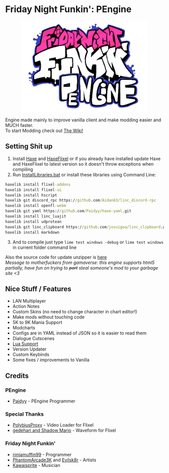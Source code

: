 # Friday Night Funkin': PEngine
<p align="center">
  <img width="404" height="290" src="art/thumbnailPEngine.png">
</p>

Engine made mainly to improve vanilla client and make modding easier and MUCH faster. <br>
To start Modding check out [The Wiki!](https://github.com/Paidyy/Funkin-PEngine/wiki)
## Setting Shit up
1. Install [Haxe](https://haxe.org/download/) and [HaxeFlixel](https://haxeflixel.com/documentation/install-haxeflixel/) or if you already have installed update Haxe and HaxeFlixel to latest version so it doesn't throw exceptions when compiling
2. Run [InstallLibraries.bat](https://raw.githack.com/Paidyy/Funkin-PEngine/main/art/installLibraries.bat) or install these libraries using Command Line:
``` bat
haxelib install flixel-addons
haxelib install flixel-ui
haxelib install hscript
haxelib git discord_rpc https://github.com/Aidan63/linc_discord-rpc
haxelib install openfl-webm
haxelib git yaml https://github.com/Paidyy/haxe-yaml.git
haxelib install linc_luajit
haxelib install udprotean
haxelib git linc_clipboard https://github.com/josuigoa/linc_clipboard.git
haxelib install markdown
```
3. And to compile just type ```lime test windows -debug``` or ```lime test windows``` in current folder command line

Also the source code for update unzipper is [here](https://github.com/Paidyy/Funkin-PEngine-Unzipper) <br>
*Message to motherfuckers from gamaverse: this engine supports html5 partially, have fun on trying to ~~port~~ steal someone's mod to your garbage site <3*
## Nice Stuff / Features
* LAN Multiplayer
* Action Notes
* Custom Skins (no need to change character in chart editor!)
* Make mods without touching code
* 5K to 9K Mania Support
* Modcharts
* Configs are in YAML instead of JSON so it is easier to read them
* Dialogue Cutscenes
* [Lua Support](https://github.com/Paidyy/Funkin-PEngine/wiki/Lua-Documentation)
* Version Updater
* Custom Keybinds
* Some fixes / improvements to Vanilla
## Credits
### PEngine
- [Paidyy](https://paidyy.newgrounds.com/) - PEngine Programmer
### Special Thanks
- [PolybiusProxy](https://github.com/brightfyregit/Friday-Night-Funkin-Mp4-Video-Support) - Video Loader for Flixel
- [gedehari and Shadow Mario](https://github.com/ShadowMario/FNF-PsychEngine/blob/main/source/editors/ChartingState.hx) - Waveform for Flixel
### Friday Night Funkin'
- [ninjamuffin99](https://twitter.com/ninja_muffin99) - Programmer
- [PhantomArcade3K](https://twitter.com/phantomarcade3k) and [Evilsk8r](https://twitter.com/evilsk8r) - Artists
- [Kawaisprite](https://twitter.com/kawaisprite) - Musician
